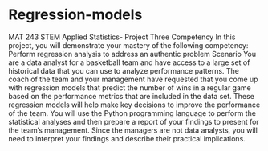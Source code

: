 # Regression-models
MAT 243 STEM Applied Statistics- Project Three
Competency
In this project, you will demonstrate your mastery of the following competency:
Perform regression analysis to address an authentic problem
Scenario
You are a data analyst for a basketball team and have access to a large set of historical data that you can use to analyze performance patterns. The coach of the team and your management have requested that you come up with regression models that predict the number of wins in a regular game based on the performance metrics that are included in the data set. These regression models will help make key decisions to improve the performance of the team. You will use the Python programming language to perform the statistical analyses and then prepare a report of your findings to present for the team’s management. Since the managers are not data analysts, you will need to interpret your findings and describe their practical implications.
